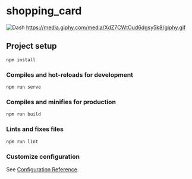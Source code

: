 # shopping_card

![Dash](https://cdn.kapwing.com/final_617323708c0d45005d832a0b_871297.gif)
https://media.giphy.com/media/XdZ7CWtOud6dgsy5k8/giphy.gif

## Project setup
```
npm install
```

### Compiles and hot-reloads for development
```
npm run serve
```

### Compiles and minifies for production
```
npm run build
```

### Lints and fixes files
```
npm run lint
```

### Customize configuration
See [Configuration Reference](https://cli.vuejs.org/config/).
